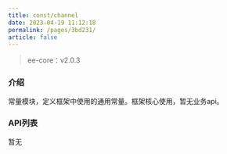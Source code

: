 ```yaml
---
title: const/channel
date: 2023-04-19 11:12:18
permalink: /pages/3bd231/
article: false
---
```


> ee-core：v2.0.3

### 介绍
常量模块，定义框架中使用的通用常量。框架核心使用，暂无业务api。
### API列表
暂无




